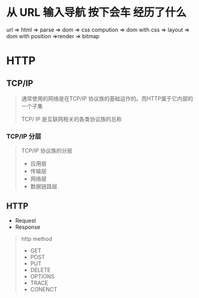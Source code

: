 # 从 URL 输入导航 按下会车 经历了什么

url => html => parse => dom => css compution => dom with css => layout => dom with position =>render => bitmap



# HTTP

## TCP/IP

>  通常使用的网络是在TCP/IP 协议族的基础运作的。而HTTP属于它内部的一个子集
>
> TCP/ IP 是互联网相关的各类协议族的总称

### TCP/IP 分层

> TCP/IP 协议族的分层
>
> - 应用层
> - 传输层
> - 网络层
> - 数据链路层

## HTTP

- Request
- Response

> http method
>
> - GET
> - POST
> - PUT
> - DELETE
> - OPTIONS
> - TRACE
> - CONENCT

